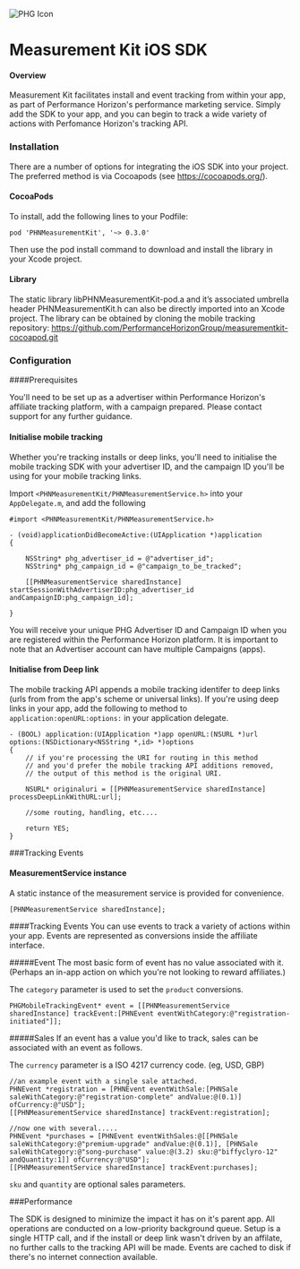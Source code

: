 ![PHG Icon](http://performancehorizon.com/img/logo-on-white.svg)

# Measurement Kit iOS SDK
#### Overview

Measurement Kit facilitates install and event tracking from within your app, as part of Performance Horizon's performance marketing service.  Simply add the SDK to your app, and you can begin to track a wide variety of actions with  Perfomance Horizon's tracking API.

### Installation

There are a number of options for integrating the iOS SDK into your project.  The preferred method is via Cocoapods (see <https://cocoapods.org/>).

#### CocoaPods

To install, add the following lines to your Podfile:

	pod 'PHNMeasurementKit', '~> 0.3.0' 

Then use the pod install command to download and install the library in your Xcode project.

#### Library

The static library libPHNMeasurementKit-pod.a and it’s associated umbrella header PHNMeasurementKit.h can also be directly imported into an Xcode project.  The library can be obtained by cloning the mobile tracking repository: <https://github.com/PerformanceHorizonGroup/measurementkit-cocoapod.git>

### Configuration

####Prerequisites

You'll need to be set up as a advertiser within Performance Horizon's affiliate tracking platform, with a campaign prepared.  Please contact support for any further guidance.

#### Initialise mobile tracking

Whether you're tracking installs or deep links, you'll need to initialise the mobile tracking SDK with your advertiser ID, and the campaign ID you'll be using for your mobile tracking links.

Import `<PHNMeasurementKit/PHNMeasurementService.h>` into your `AppDelegate.m`, and add the following

	#import <PHNMeasurementKit/PHNMeasurementService.h>

	- (void)applicationDidBecomeActive:(UIApplication *)application
	{

		NSString* phg_advertiser_id = @"advertiser_id";
		NSString* phg_campaign_id = @"campaign_to_be_tracked";

		[[PHNMeasurementService sharedInstance] startSessionWithAdvertiserID:phg_advertiser_id andCampaignID:phg_campaign_id];

	}

You will receive your unique PHG Advertiser ID and Campaign ID when you are registered within the Performance Horizon platform. It is important to note that an Advertiser account can have multiple Campaigns (apps).

#### Initialise from Deep link

The mobile tracking API appends a mobile tracking identifer to deep links (urls from from the app's scheme or universal links).  If you're using deep links in your app, add the following to method to  `application:openURL:options:` in your application delegate.

	- (BOOL) application:(UIApplication *)app openURL:(NSURL *)url options:(NSDictionary<NSString *,id> *)options
	{
	    // if you're processing the URI for routing in this method
	    // and you'd prefer the mobile tracking API additions removed,
	    // the output of this method is the original URI.

	    NSURL* originaluri = [[PHNMeasurementService sharedInstance] processDeepLinkWithURL:url];

	    //some routing, handling, etc....

	    return YES;
	}

###Tracking Events

#### MeasurementService instance

A static instance of the measurement service is provided for convenience.

	[PHNMeasurementService sharedInstance];

####Tracking Events
You can use events to track a variety of actions within your app.  Events are represented as conversions inside the affiliate interface.

#####Event
The most basic form of event has no value associated with it.  (Perhaps an in-app action on which you're not looking to reward affiliates.)

The `category` parameter is used to set the `product` conversions.

	PHGMobileTrackingEvent* event = [[PHNMeasurementService sharedInstance] trackEvent:[PHNEvent eventWithCategory:@"registration-initiated"]];

#####Sales
If an event has a value you'd like to track, sales can be associated with an event as follows.

The `currency` parameter is a ISO 4217 currency code.  (eg, USD, GBP)


	//an example event with a single sale attached.	
	PHNEvent *registration = [PHNEvent eventWithSale:[PHNSale saleWithCategory:@"registration-complete" andValue:@(0.1)] ofCurrency:@"USD"];
    [[PHNMeasurementService sharedInstance] trackEvent:registration];

    //now one with several.....
    PHNEvent *purchases = [PHNEvent eventWithSales:@[[PHNSale saleWithCategory:@"premium-upgrade" andValue:@(0.1)], [PHNSale saleWithCategory:@"song-purchase" value:@(3.2) sku:@"biffyclyro-12" andQuantity:1]] ofCurrency:@"USD"];
    [[PHNMeasurementService sharedInstance] trackEvent:purchases];

`sku` and `quantity` are optional sales parameters.

###Performance

The SDK is designed to minimize the impact it has on it's parent app.  All operations are conducted on a low-priority background queue.  Setup is a single HTTP call, and if the install or deep link wasn't driven by an affilate, no further calls to the tracking API will be made. Events are cached to disk if there's no internet connection available.

